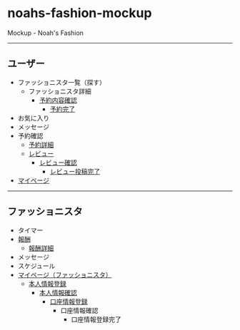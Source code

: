# noahs-fashion-mockup
Mockup - Noah's Fashion
***
## ユーザー
- ファッショニスタ一覧（探す）
  - ファッショニスタ詳細
    - [予約内容確認](https://teppei-hashimoto.github.io/noahs-fashion-mockup/reserve_confirm.html)
      - [予約完了](https://teppei-hashimoto.github.io/noahs-fashion-mockup/reserve_complete.html)
- お気に入り
- メッセージ
- 予約確認
  - [予約詳細](https://teppei-hashimoto.github.io/noahs-fashion-mockup/reserve_infomation.html)
  - [レビュー](https://teppei-hashimoto.github.io/noahs-fashion-mockup/review.html)
    - [レビュー確認](https://teppei-hashimoto.github.io/noahs-fashion-mockup/review_confirm.html)
      - [レビュー投稿完了](https://teppei-hashimoto.github.io/noahs-fashion-mockup/review_complete.html)
- [マイページ](https://teppei-hashimoto.github.io/noahs-fashion-mockup/mypage.html)

***
## ファッショニスタ
- タイマー
- [報酬](https://teppei-hashimoto.github.io/noahs-fashion-mockup/remuneration_list.html)
  - [報酬詳細](https://teppei-hashimoto.github.io/noahs-fashion-mockup/remuneration_detail.html)
- メッセージ
- スケジュール
- [マイページ（ファッショニスタ）](https://teppei-hashimoto.github.io/noahs-fashion-mockup/mypage_fashionista.html)
  - [本人情報登録](https://teppei-hashimoto.github.io/noahs-fashion-mockup/fashionista_edit/card_register_account.html)
    - [本人情報確認](https://teppei-hashimoto.github.io/noahs-fashion-mockup/fashionista_edit/card_register_account_confirm.html)
      - [口座情報登録](https://teppei-hashimoto.github.io/noahs-fashion-mockup/fashionista_edit/card_register_bank.html)
        - 口座情報確認
          - 口座情報登録完了
